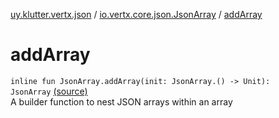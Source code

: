 [uy.klutter.vertx.json](../index.md) / [io.vertx.core.json.JsonArray](index.md) / [addArray](.)


# addArray
<code>inline fun JsonArray.addArray(init: JsonArray.() -> Unit): JsonArray</code> [(source)](https://github.com/kohesive/klutter/blob/master/vertx3-jdk8/src/main/kotlin/uy/klutter/vertx/json/VertxJson.kt#L106)<br/>
A builder function to nest JSON arrays within an array


